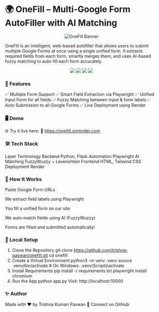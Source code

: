 # 🌍 OneFill – Multi-Google Form AutoFiller with AI Matching
<p align="center"> <img src="https://socialify.git.ci/trishna-paswan/onefill/image?font=Bitter&language=1&name=1&owner=1&pattern=Solid&stargazers=1&theme=Dark" alt="OneFill Banner" /> </p>
OneFill is an intelligent, web-based autofiller that allows users to submit multiple Google Forms at once using a single unified form. It extracts required fields from each form, smartly merges them, and uses AI-based fuzzy matching to auto-fill each form accurately.

<p align="center"> <img src="https://img.shields.io/badge/Built%20With-Flask-blue.svg" /> <img src="https://img.shields.io/badge/Web%20Automation-Playwright-green.svg" /> <img src="https://img.shields.io/badge/AI%20Matching-FuzzyWuzzy-yellow.svg" /> <img src="https://img.shields.io/badge/Deployed%20On-Render-purple.svg" /> </p>

### 📌 Features
✅ Multiple Form Support
✅ Smart Field Extraction via Playwright
✅ Unified Input Form for all fields
✅ Fuzzy Matching between input & form labels
✅ Auto Submission to all Google Forms
✅ Live Deployment using Render

### 🖥️ Demo
🌐 Try it live here:
🔗 https://onefill.onrender.com

### 🛠️ Tech Stack
Layer	Technology
Backend	Python, Flask
Automation	Playwright
AI Matching	FuzzyWuzzy + Levenshtein
Frontend	HTML, Tailwind CSS
Deployment	Render

### 🚀 How It Works
Paste Google Form URLs

We extract field labels using Playwright

You fill a unified form on our site

We auto-match fields using AI (FuzzyWuzzy)

Forms are filled and submitted automatically!

### 🧪 Local Setup
1. Clone the Repository
git clone https://github.com/trishna-paswan/onefill.git
cd onefill
2. Create a Virtual Environment
python3 -m venv .venv
source .venv/bin/activate  # On Windows: .venv\Scripts\activate
3. Install Requirements
pip install -r requirements.txt
playwright install chromium
4. Run the App
python app.py
Visit: http://localhost:10000
    
### ✨ Author
Made with ❤️ by Trishna Kumari Paswan
📧 Connect on GitHub
